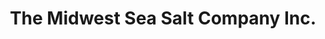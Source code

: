 ---
title: "The Midwest Sea Salt Company Inc."
url: /west-chester/the-midwest-sea-salt-company-inc/
shop: beauty
---